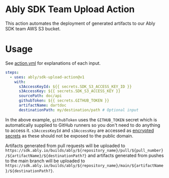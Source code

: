 # Ably SDK Team Upload Action

This action automates the deployment of generated artifacts to our Ably SDK team AWS S3 bucket.

# Usage

See [action.yml](action.yml) for explanations of each input.

```yaml
steps:
  - uses: ably/sdk-upload-action@v1
    with:
      s3AccessKeyId: ${{ secrets.SDK_S3_ACCESS_KEY_ID }}
      s3AccessKey: ${{ secrets.SDK_S3_ACCESS_KEY }}
      sourcePath: doc/api
      githubToken: ${{ secrets.GITHUB_TOKEN }}
      artifactName: dartdoc
      destinationPath: my/destination/path # Optional input
```

In the above example, `githubToken` uses the `GITHUB_TOKEN` secret which is automatically supplied to GitHub runners so you don't need to do anything to access it. `s3AccessKeyId` and `s3AccessKey` are accessed as [encrypted secrets](https://docs.github.com/en/actions/reference/encrypted-secrets) as these should not be exposed to the public domain.

Artifacts generated from pull requests will be uploaded to `https://sdk.ably.io/builds/ably/${repository_name}/pull/${pull_number}/${artifactName}/${destinationPath?}` and artifacts generated from pushes to the main branch will be uploaded to `https://sdk.ably.io/builds/ably/${repository_name}/main/${artifactName}/${destinationPath?}`.
